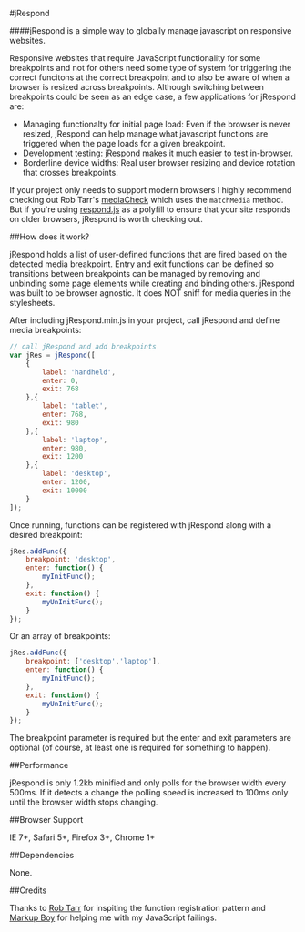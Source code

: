 #jRespond

####jRespond is a simple way to globally manage javascript on responsive websites.

Responsive websites that require JavaScript functionality for some breakpoints and not for others need some type of system for triggering the correct funcitons at the correct breakpoint and to also be aware of when a browser is resized across breakpoints. Although switching between breakpoints could be seen as an edge case, a few applications for jRespond are:

* Managing functionalty for initial page load: Even if the browser is never resized, jRespond can help manage what javascript functions are triggered when the page loads for a given breakpoint.
* Development testing: jRespond makes it much easier to test in-browser.
* Borderline device widths: Real user browser resizing and device rotation that crosses breakpoints.

If your project only needs to support modern browsers I highly recommend checking out Rob Tarr's <a href="https://github.com/sparkbox/mediaCheck">mediaCheck</a> which uses the <code>matchMedia</code> method. But if you're using <a href="https://github.com/scottjehl/Respond">respond.js</a> as a polyfill to ensure that your site responds on older browsers, jRespond is worth checking out.

##How does it work?

jRespond holds a list of user-defined functions that are fired based on the detected media breakpoint. Entry and exit functions can be defined so transitions between breakpoints can be managed by removing and unbinding some page elements while creating and binding others. jRespond was built to be browser agnostic. It does NOT sniff for media queries in the stylesheets.

After including jRespond.min.js in your project, call jRespond and define media breakpoints:

``` javascript
// call jRespond and add breakpoints
var jRes = jRespond([
	{
		label: 'handheld',
		enter: 0,
		exit: 768
	},{
		label: 'tablet',
		enter: 768,
		exit: 980
	},{
		label: 'laptop',
		enter: 980,
		exit: 1200
	},{
		label: 'desktop',
		enter: 1200,
		exit: 10000
	}
]);
```

Once running, functions can be registered with jRespond along with a desired breakpoint:

``` javascript
jRes.addFunc({
	breakpoint: 'desktop',
	enter: function() {
		myInitFunc();
	},
	exit: function() {
		myUnInitFunc();
	}
});
```

Or an array of breakpoints:

``` javascript
jRes.addFunc({
	breakpoint: ['desktop','laptop'],
	enter: function() {
		myInitFunc();
	},
	exit: function() {
		myUnInitFunc();
	}
});
```

The breakpoint parameter is required but the enter and exit parameters are optional (of course, at least one is required for something to happen).

##Performance

jRespond is only 1.2kb minified and only polls for the browser width every 500ms. If it detects a change the polling speed is increased to 100ms only until the browser width stops changing.

##Browser Support

IE 7+, Safari 5+, Firefox 3+, Chrome 1+

##Dependencies

None.

##Credits

Thanks to <a href="http://seesparkbox.com/foundry/author/rob_tarr">Rob Tarr</a> for inspiting the function registration pattern and <a href="http://markupboy.com/">Markup Boy</a> for helping me with my JavaScript failings.